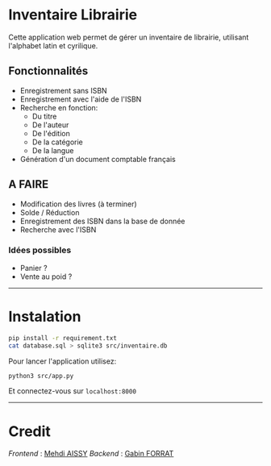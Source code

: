 # Inventaire Librairie 
Cette application web permet de gérer un inventaire de librairie, utilisant l'alphabet latin et cyrilique. 

## Fonctionnalités
- Enregistrement sans ISBN
- Enregistrement avec l'aide de l'ISBN
- Recherche en fonction: 
	- Du titre
	- De l'auteur
	- De l'édition
	- De la catégorie
	- De la langue
- Génération d'un document comptable français

## A FAIRE
- Modification des livres (à terminer)
- Solde / Réduction
- Enregistrement des ISBN dans la base de donnée
- Recherche avec l'ISBN

### Idées possibles
- Panier ?
- Vente au poid ? 

---
# Instalation
```sh
pip install -r requirement.txt
cat database.sql > sqlite3 src/inventaire.db
```
Pour lancer l'application utilisez:
```sh
python3 src/app.py
```
Et connectez-vous sur `localhost:8000`


---
# Credit
*Frontend* 	: [Mehdi AISSY](https://github.com/m-aissi)
*Backend* 	: [Gabin FORRAT](https://github.com/gabinforrat) 
